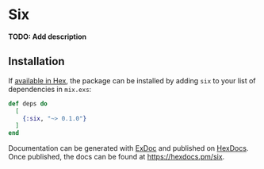 # Six

**TODO: Add description**

## Installation

If [available in Hex](https://hex.pm/docs/publish), the package can be installed
by adding `six` to your list of dependencies in `mix.exs`:

```elixir
def deps do
  [
    {:six, "~> 0.1.0"}
  ]
end
```

Documentation can be generated with [ExDoc](https://github.com/elixir-lang/ex_doc)
and published on [HexDocs](https://hexdocs.pm). Once published, the docs can
be found at <https://hexdocs.pm/six>.

